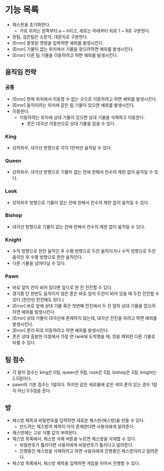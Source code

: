 # **기능 목록**

- 체스판을 초기화한다.
    - 가로 위치는 왼쪽부터 a ~ h이고, 세로는 아래부터 위로 1 ~ 8로 구분한다.
- 흰팀, 검은팀은 소문자, 대문자로 구분한다.
- [Error] 잘못된 명령을 입력하면 예외를 발생시킨다.
- [Error] 기물이 없는 위치에서 기물을 찾으려하면 예외를 발생시킨다.
- [Error] 다른 팀 기물을 이동하려고 하면 예외를 발생시킨다.

## **움직임 전략**

### **공통**

- [Error] 현재 위치에서 이동할 수 없는 곳으로 이동하려고 하면 예외를 발생시킨다.
- [Error] 움직이려는 위치에 같은 팀 기물이 있으면 예외를 발생시킨다.
- 이동한다.
    - 이동하려는 위치에 상대 기물이 있으면 상대 기물을 삭제하고 이동한다.
        - 폰은 대각선 이동만으로 상대 기물을 잡을 수 있다.

### **King**

- 상하좌우, 대각선 방향으로 각각 1칸씩만 움직일 수 있다.

### **Queen**

- 상하좌우, 대각선 방향으로 기물이 없는 칸에 한해서 칸수의 제한 없이 움직일 수 있다.

### **Look**

- 상하좌우 방향으로 기물이 없는 칸에 한해서 칸수의 제한 없이 움직일 수 있다.

### **Bishop**

- 대각선 방향으로 기물이 없는 칸에 한해서 칸수의 제한 없이 움직일 수 있다.

### **Knight**

- 수직 방향으로 한칸 움직인 후 수평 방향으로 두칸 움직이거나 수직 방향으로 두칸 움직인 후 수평 방향으로 한칸 움직인다.
- 다른 기물을 넘어다닐 수 있다.

### **Pawn**

- 바로 앞의 칸이 비어 있다면 앞으로 한 칸 전진할 수 있다.
- 경기중 단 한번도 움직이지 않은 폰은 바로 앞의 두칸이 비어 있을 때 두칸 전진할 수 있다.(한칸만 전진해도 된다.)
- [Error] 바로 앞에 상대 기물 혹은 첫번째 전진에서 두 칸 앞의 상대 기물을 잡으려하면 예외를 발생시킨다.
- [Error] 상대 기물이 대각선에 존재하지 않는데, 대각선 전진을 하려고 하면 예외를 발생시킨다.
- [Error] 폰이 뒤로 이동하려고 하면 예외를 발생시킨다.
- 폰은 상대 출발한 지점에서 가장 먼 rank에 도착했을 때, 킹을 제외한 다른 기물로 바뀔 수 있다.

## **팀 점수**

- 각 말의 점수는 king은 0점, queen은 9점, rook은 5점, bishop은 3점, knight는 2.5점이다.
- pawn의 기본 점수는 1점이다. 하지만 같은 세로줄에 같은 색의 폰이 있는 경우 1점이 아닌 0.5점을 준다.

## **방**
- 체스방 제목과 비밀번호를 입력하면 새로운 체스판(체스방)을 만들 수 있다.
    - 만드려는 체스방의 제목이 이미 존재한다면 사용자에게 알려준다.
- 체스방에는 고유 식별 값이 부여된다.
- 체스방 목록에서, 체스방 삭제 버튼을 누르면 체스방을 삭제할 수 있다.
    - 비밀번호가 틀리다면 사용자에게 비밀번호가 틀리다고 알려준다.
    - 진행중인 체스방을 삭제하려고 하면 사용자에게 진행중인 체스방이라고 알려준다.
- 체스방 목록에서, 체스방 제목을 입력하면 게임을 이어서 진행할 수 있다.